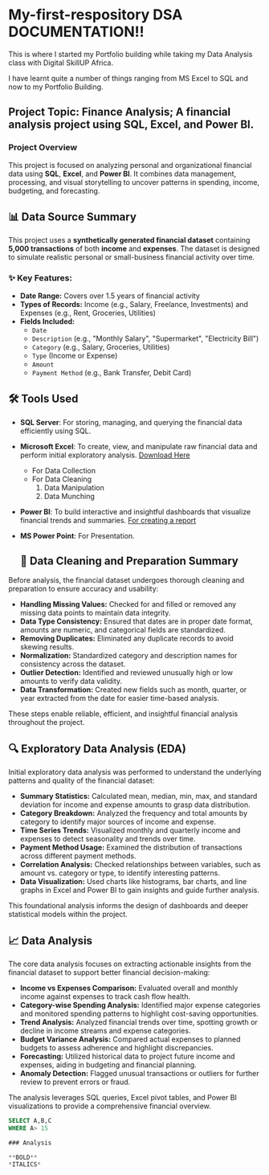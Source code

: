 # My-first-respository DSA DOCUMENTATION!!

This is where I started my Portfolio building while taking my Data Analysis class with Digital SkillUP Africa.

I have learnt quite a number of things ranging from MS Excel to SQL and now to my Portfolio Building.

## Project Topic: Finance Analysis; A financial analysis project using SQL, Excel, and Power BI.

### Project Overview 
This project is focused on analyzing personal and organizational financial data using **SQL**, **Excel**, and **Power BI**. It combines data management, processing, and visual storytelling to uncover patterns in spending, income, budgeting, and forecasting.

## 📊 Data Source Summary

This project uses a **synthetically generated financial dataset** containing **5,000 transactions** of both **income** and **expenses**. The dataset is designed to simulate realistic personal or small-business financial activity over time.

### ✨ Key Features:
- **Date Range:** Covers over 1.5 years of financial activity  
- **Types of Records:** Income (e.g., Salary, Freelance, Investments) and Expenses (e.g., Rent, Groceries, Utilities)  
- **Fields Included:**
  - `Date`
  - `Description` (e.g., "Monthly Salary", "Supermarket", "Electricity Bill")
  - `Category` (e.g., Salary, Groceries, Utilities)
  - `Type` (Income or Expense)
  - `Amount`
  - `Payment Method` (e.g., Bank Transfer, Debit Card)

## 🛠️ Tools Used

- **SQL Server**: For storing, managing, and querying the financial data efficiently using SQL.
- **Microsoft Excel**: To create, view, and manipulate raw financial data and perform initial exploratory analysis. [Download Here](https://www.microsoft.com)
    - For Data Collection
    - For Data Cleaning
       1. Data Manipulation
       2. Data Munching
      
- **Power BI**: To build interactive and insightful dashboards that visualize financial trends and summaries. [For creating a report](https://www.microsoft.com/en-us/download/details.aspx?id=58494)
- **MS Power Point**: For Presentation.

  ## 🧹 Data Cleaning and Preparation Summary

Before analysis, the financial dataset undergoes thorough cleaning and preparation to ensure accuracy and usability:

- **Handling Missing Values:** Checked for and filled or removed any missing data points to maintain data integrity.
- **Data Type Consistency:** Ensured that dates are in proper date format, amounts are numeric, and categorical fields are standardized.
- **Removing Duplicates:** Eliminated any duplicate records to avoid skewing results.
- **Normalization:** Standardized category and description names for consistency across the dataset.
- **Outlier Detection:** Identified and reviewed unusually high or low amounts to verify data validity.
- **Data Transformation:** Created new fields such as month, quarter, or year extracted from the date for easier time-based analysis.

These steps enable reliable, efficient, and insightful financial analysis throughout the project.

## 🔍 Exploratory Data Analysis (EDA)

Initial exploratory data analysis was performed to understand the underlying patterns and quality of the financial dataset:

- **Summary Statistics:** Calculated mean, median, min, max, and standard deviation for income and expense amounts to grasp data distribution.
- **Category Breakdown:** Analyzed the frequency and total amounts by category to identify major sources of income and expense.
- **Time Series Trends:** Visualized monthly and quarterly income and expenses to detect seasonality and trends over time.
- **Payment Method Usage:** Examined the distribution of transactions across different payment methods.
- **Correlation Analysis:** Checked relationships between variables, such as amount vs. category or type, to identify interesting patterns.
- **Data Visualization:** Used charts like histograms, bar charts, and line graphs in Excel and Power BI to gain insights and guide further analysis.

This foundational analysis informs the design of dashboards and deeper statistical models within the project.

## 📈 Data Analysis

The core data analysis focuses on extracting actionable insights from the financial dataset to support better financial decision-making:

- **Income vs Expenses Comparison:** Evaluated overall and monthly income against expenses to track cash flow health.
- **Category-wise Spending Analysis:** Identified major expense categories and monitored spending patterns to highlight cost-saving opportunities.
- **Trend Analysis:** Analyzed financial trends over time, spotting growth or decline in income streams and expense categories.
- **Budget Variance Analysis:** Compared actual expenses to planned budgets to assess adherence and highlight discrepancies.
- **Forecasting:** Utilized historical data to project future income and expenses, aiding in budgeting and financial planning.
- **Anomaly Detection:** Flagged unusual transactions or outliers for further review to prevent errors or fraud.

The analysis leverages SQL queries, Excel pivot tables, and Power BI visualizations to provide a comprehensive financial overview.

``` SQL
SELECT A,B,C
WHERE A> 15

### Analysis

**BOLD**
*ITALICS*






